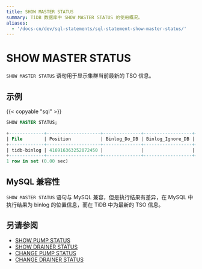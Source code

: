 ```yaml
---
title: SHOW MASTER STATUS
summary: TiDB 数据库中 SHOW MASTER STATUS 的使用概况。
aliases:
  - '/docs-cn/dev/sql-statements/sql-statement-show-master-status/'
---
```


# SHOW MASTER STATUS

`SHOW MASTER STATUS` 语句用于显示集群当前最新的 TSO 信息。

## 示例

{{< copyable "sql" >}}

```sql
SHOW MASTER STATUS;
```

```sql
+-------------+--------------------+--------------+------------------+-------------------+
| File        | Position           | Binlog_Do_DB | Binlog_Ignore_DB | Executed_Gtid_Set |
+-------------+--------------------+--------------+------------------+-------------------+
| tidb-binlog | 416916363252072450 |              |                  |                   |
+-------------+--------------------+--------------+------------------+-------------------+
1 row in set (0.00 sec)
```

## MySQL 兼容性

`SHOW MASTER STATUS` 语句与 MySQL 兼容，但是执行结果有差异，在 MySQL 中执行结果为 binlog 的位置信息，而在 TiDB 中为最新的 TSO 信息。

## 另请参阅

* [SHOW PUMP STATUS](/sql-statements/sql-statement-show-pump-status.md)
* [SHOW DRAINER STATUS](/sql-statements/sql-statement-show-drainer-status.md)
* [CHANGE PUMP STATUS](/sql-statements/sql-statement-change-pump.md)
* [CHANGE DRAINER STATUS](/sql-statements/sql-statement-change-drainer.md)
